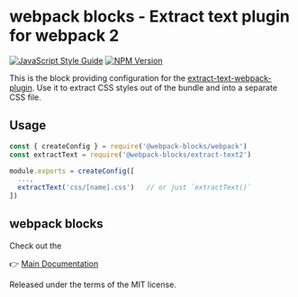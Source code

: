 # webpack blocks - Extract text plugin for webpack 2

[![JavaScript Style Guide](https://img.shields.io/badge/code%20style-standard-brightgreen.svg)](http://standardjs.com/)
[![NPM Version](https://img.shields.io/npm/v/@webpack-blocks/extract-text2.svg)](https://www.npmjs.com/package/@webpack-blocks/extract-text2)

This is the block providing configuration for the [extract-text-webpack-plugin](https://github.com/webpack/extract-text-webpack-plugin). Use it to extract CSS styles out of the bundle and into a separate CSS file.


## Usage

```js
const { createConfig } = require('@webpack-blocks/webpack')
const extractText = require('@webpack-blocks/extract-text2')

module.exports = createConfig([
  ...,
  extractText('css/[name].css')   // or just `extractText()`
])
```


## webpack blocks

Check out the

👉 [Main Documentation](https://github.com/andywer/webpack-blocks)

Released under the terms of the MIT license.
